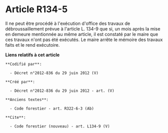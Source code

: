 # Article R134-5

Il ne peut être procédé à l'exécution d'office des travaux de débroussaillement prévue à l'article L. 134-9 que si, un mois
après la mise en demeure mentionnée au même article, il est constaté par le maire que ces travaux n'ont pas été exécutés. Le
maire arrête le mémoire des travaux faits et le rend exécutoire.

**Liens relatifs à cet article**

	**Codifié par**:

	  - Décret n°2012-836 du 29 juin 2012 (V)

	**Créé par**:

	  - Décret n°2012-836 du 29 juin 2012 - art. (V)

	**Anciens textes**:

	  - Code forestier - art. R322-6-3 (Ab)

	**Cite**:

	  - Code forestier (nouveau) - art. L134-9 (V)
